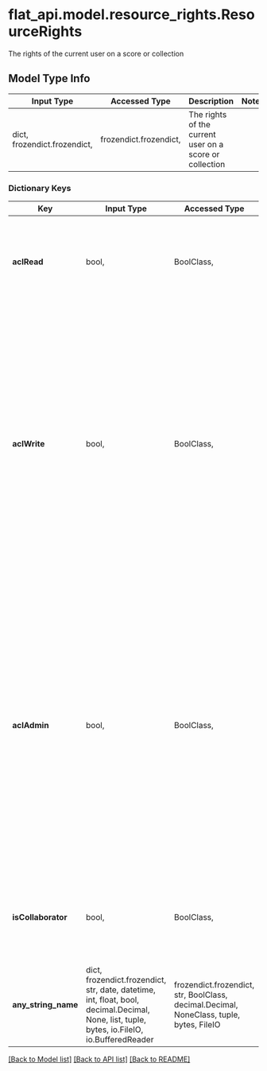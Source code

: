 # flat_api.model.resource_rights.ResourceRights

The rights of the current user on a score or collection

## Model Type Info
Input Type | Accessed Type | Description | Notes
------------ | ------------- | ------------- | -------------
dict, frozendict.frozendict,  | frozendict.frozendict,  | The rights of the current user on a score or collection | 

### Dictionary Keys
Key | Input Type | Accessed Type | Description | Notes
------------ | ------------- | ------------- | ------------- | -------------
**aclRead** | bool,  | BoolClass,  | &#x60;True&#x60; if the current user can read the current document  | [optional] if omitted the server will use the default value of False
**aclWrite** | bool,  | BoolClass,  | &#x60;True&#x60; if the current user can modify the current document.  If this is a right of a Collection, the capabilities of the associated user can be lower than this permission, check out the &#x60;capabilities&#x60; property as the end-user to have the complete possibilities with the collection.  | [optional] if omitted the server will use the default value of False
**aclAdmin** | bool,  | BoolClass,  | &#x60;True&#x60; if the current user can manage the current document (i.e. share, delete)  If this is a right of a Collection, the capabilities of the associated user can be lower than this permission, check out the &#x60;capabilities&#x60; property as the end-user to have the complete possibilities with the collection.  | [optional] if omitted the server will use the default value of False
**isCollaborator** | bool,  | BoolClass,  | &#x60;True&#x60; if the current user is a collaborator of the current document (direct or via group).  | [optional] if omitted the server will use the default value of False
**any_string_name** | dict, frozendict.frozendict, str, date, datetime, int, float, bool, decimal.Decimal, None, list, tuple, bytes, io.FileIO, io.BufferedReader | frozendict.frozendict, str, BoolClass, decimal.Decimal, NoneClass, tuple, bytes, FileIO | any string name can be used but the value must be the correct type | [optional]

[[Back to Model list]](../../README.md#documentation-for-models) [[Back to API list]](../../README.md#documentation-for-api-endpoints) [[Back to README]](../../README.md)

